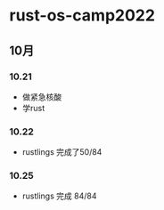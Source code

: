 # rust-os-camp2022

## 10月

### 10.21
- 做紧急核酸
- 学rust

### 10.22
 - rustlings 完成了50/84

### 10.25
 - rustlings 完成 84/84
